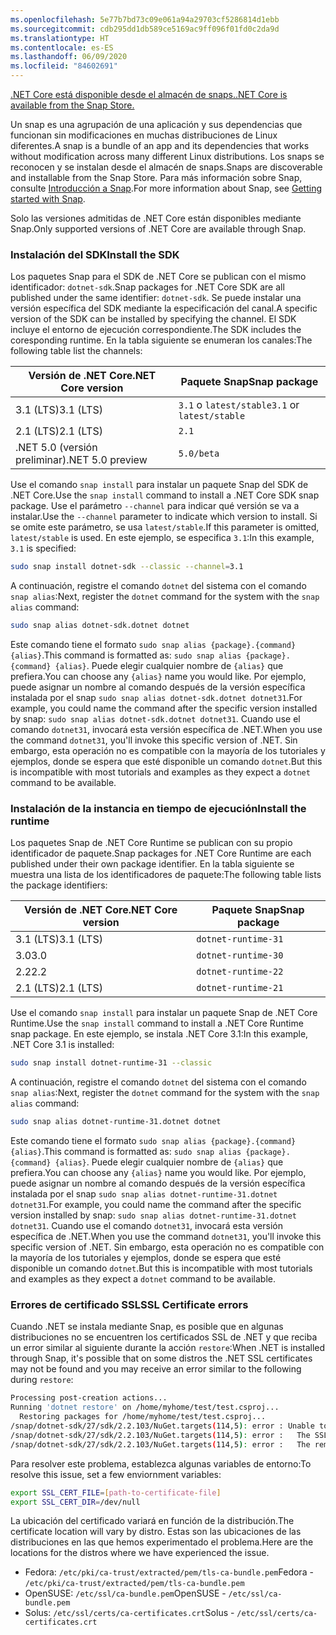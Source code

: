 ```yaml
---
ms.openlocfilehash: 5e77b7bd73c09e061a94a29703cf5286814d1ebb
ms.sourcegitcommit: cdb295dd1db589ce5169ac9ff096f01fd0c2da9d
ms.translationtype: HT
ms.contentlocale: es-ES
ms.lasthandoff: 06/09/2020
ms.locfileid: "84602691"
---
```


[<span data-ttu-id="074ff-101">.NET Core está disponible desde el almacén de snaps.</span><span class="sxs-lookup"><span data-stu-id="074ff-101">.NET Core is available from the Snap Store.</span></span>](https://snapcraft.io/dotnet-sdk)

<span data-ttu-id="074ff-102">Un snap es una agrupación de una aplicación y sus dependencias que funcionan sin modificaciones en muchas distribuciones de Linux diferentes.</span><span class="sxs-lookup"><span data-stu-id="074ff-102">A snap is a bundle of an app and its dependencies that works without modification across many different Linux distributions.</span></span> <span data-ttu-id="074ff-103">Los snaps se reconocen y se instalan desde el almacén de snaps.</span><span class="sxs-lookup"><span data-stu-id="074ff-103">Snaps are discoverable and installable from the Snap Store.</span></span> <span data-ttu-id="074ff-104">Para más información sobre Snap, consulte [Introducción a Snap](https://snapcraft.io/docs/getting-started).</span><span class="sxs-lookup"><span data-stu-id="074ff-104">For more information about Snap, see [Getting started with Snap](https://snapcraft.io/docs/getting-started).</span></span>

<span data-ttu-id="074ff-105">Solo las versiones admitidas de .NET Core están disponibles mediante Snap.</span><span class="sxs-lookup"><span data-stu-id="074ff-105">Only supported versions of .NET Core are available through Snap.</span></span>

### <a name="install-the-sdk"></a><span data-ttu-id="074ff-106">Instalación del SDK</span><span class="sxs-lookup"><span data-stu-id="074ff-106">Install the SDK</span></span>

<span data-ttu-id="074ff-107">Los paquetes Snap para el SDK de .NET Core se publican con el mismo identificador: `dotnet-sdk`.</span><span class="sxs-lookup"><span data-stu-id="074ff-107">Snap packages for .NET Core SDK are all published under the same identifier: `dotnet-sdk`.</span></span> <span data-ttu-id="074ff-108">Se puede instalar una versión específica del SDK mediante la especificación del canal.</span><span class="sxs-lookup"><span data-stu-id="074ff-108">A specific version of the SDK can be installed by specifying the channel.</span></span> <span data-ttu-id="074ff-109">El SDK incluye el entorno de ejecución correspondiente.</span><span class="sxs-lookup"><span data-stu-id="074ff-109">The SDK includes the coresponding runtime.</span></span> <span data-ttu-id="074ff-110">En la tabla siguiente se enumeran los canales:</span><span class="sxs-lookup"><span data-stu-id="074ff-110">The following table list the channels:</span></span>

| <span data-ttu-id="074ff-111">Versión de .NET Core</span><span class="sxs-lookup"><span data-stu-id="074ff-111">.NET Core version</span></span> | <span data-ttu-id="074ff-112">Paquete Snap</span><span class="sxs-lookup"><span data-stu-id="074ff-112">Snap package</span></span>             |
|-------------------|--------------------------|
| <span data-ttu-id="074ff-113">3.1 (LTS)</span><span class="sxs-lookup"><span data-stu-id="074ff-113">3.1 (LTS)</span></span>         | <span data-ttu-id="074ff-114">`3.1` o `latest/stable`</span><span class="sxs-lookup"><span data-stu-id="074ff-114">`3.1` or `latest/stable`</span></span> |
| <span data-ttu-id="074ff-115">2.1 (LTS)</span><span class="sxs-lookup"><span data-stu-id="074ff-115">2.1 (LTS)</span></span>         | `2.1`                    |
| <span data-ttu-id="074ff-116">.NET 5.0 (versión preliminar)</span><span class="sxs-lookup"><span data-stu-id="074ff-116">.NET 5.0 preview</span></span>  | `5.0/beta`               |

<span data-ttu-id="074ff-117">Use el comando `snap install` para instalar un paquete Snap del SDK de .NET Core.</span><span class="sxs-lookup"><span data-stu-id="074ff-117">Use the `snap install` command to install a .NET Core SDK snap package.</span></span> <span data-ttu-id="074ff-118">Use el parámetro `--channel` para indicar qué versión se va a instalar.</span><span class="sxs-lookup"><span data-stu-id="074ff-118">Use the `--channel` parameter to indicate which version to install.</span></span> <span data-ttu-id="074ff-119">Si se omite este parámetro, se usa `latest/stable`.</span><span class="sxs-lookup"><span data-stu-id="074ff-119">If this parameter is omitted, `latest/stable` is used.</span></span> <span data-ttu-id="074ff-120">En este ejemplo, se especifica `3.1`:</span><span class="sxs-lookup"><span data-stu-id="074ff-120">In this example, `3.1` is specified:</span></span>

```bash
sudo snap install dotnet-sdk --classic --channel=3.1
```

<span data-ttu-id="074ff-121">A continuación, registre el comando `dotnet` del sistema con el comando `snap alias`:</span><span class="sxs-lookup"><span data-stu-id="074ff-121">Next, register the `dotnet` command for the system with the `snap alias` command:</span></span>

```bash
sudo snap alias dotnet-sdk.dotnet dotnet
```

<span data-ttu-id="074ff-122">Este comando tiene el formato `sudo snap alias {package}.{command} {alias}`.</span><span class="sxs-lookup"><span data-stu-id="074ff-122">This command is formatted as: `sudo snap alias {package}.{command} {alias}`.</span></span> <span data-ttu-id="074ff-123">Puede elegir cualquier nombre de `{alias}` que prefiera.</span><span class="sxs-lookup"><span data-stu-id="074ff-123">You can choose any `{alias}` name you would like.</span></span> <span data-ttu-id="074ff-124">Por ejemplo, puede asignar un nombre al comando después de la versión específica instalada por el snap `sudo snap alias dotnet-sdk.dotnet dotnet31`.</span><span class="sxs-lookup"><span data-stu-id="074ff-124">For example, you could name the command after the specific version installed by snap: `sudo snap alias dotnet-sdk.dotnet dotnet31`.</span></span> <span data-ttu-id="074ff-125">Cuando use el comando `dotnet31`, invocará esta versión específica de .NET.</span><span class="sxs-lookup"><span data-stu-id="074ff-125">When you use the command `dotnet31`, you'll invoke this specific version of .NET.</span></span> <span data-ttu-id="074ff-126">Sin embargo, esta operación no es compatible con la mayoría de los tutoriales y ejemplos, donde se espera que esté disponible un comando `dotnet`.</span><span class="sxs-lookup"><span data-stu-id="074ff-126">But this is incompatible with most tutorials and examples as they expect a `dotnet` command to be available.</span></span>

### <a name="install-the-runtime"></a><span data-ttu-id="074ff-127">Instalación de la instancia en tiempo de ejecución</span><span class="sxs-lookup"><span data-stu-id="074ff-127">Install the runtime</span></span>

<span data-ttu-id="074ff-128">Los paquetes Snap de .NET Core Runtime se publican con su propio identificador de paquete.</span><span class="sxs-lookup"><span data-stu-id="074ff-128">Snap packages for .NET Core Runtime are each published under their own package identifier.</span></span> <span data-ttu-id="074ff-129">En la tabla siguiente se muestra una lista de los identificadores de paquete:</span><span class="sxs-lookup"><span data-stu-id="074ff-129">The following table lists the package identifiers:</span></span>

| <span data-ttu-id="074ff-130">Versión de .NET Core</span><span class="sxs-lookup"><span data-stu-id="074ff-130">.NET Core version</span></span> | <span data-ttu-id="074ff-131">Paquete Snap</span><span class="sxs-lookup"><span data-stu-id="074ff-131">Snap package</span></span>        |
|-------------------|---------------------|
| <span data-ttu-id="074ff-132">3.1 (LTS)</span><span class="sxs-lookup"><span data-stu-id="074ff-132">3.1 (LTS)</span></span>         | `dotnet-runtime-31` |
| <span data-ttu-id="074ff-133">3.0</span><span class="sxs-lookup"><span data-stu-id="074ff-133">3.0</span></span>               | `dotnet-runtime-30` |
| <span data-ttu-id="074ff-134">2.2</span><span class="sxs-lookup"><span data-stu-id="074ff-134">2.2</span></span>               | `dotnet-runtime-22` |
| <span data-ttu-id="074ff-135">2.1 (LTS)</span><span class="sxs-lookup"><span data-stu-id="074ff-135">2.1 (LTS)</span></span>         | `dotnet-runtime-21` |

<span data-ttu-id="074ff-136">Use el comando `snap install` para instalar un paquete Snap de .NET Core Runtime.</span><span class="sxs-lookup"><span data-stu-id="074ff-136">Use the `snap install` command to install a .NET Core Runtime snap package.</span></span> <span data-ttu-id="074ff-137">En este ejemplo, se instala .NET Core 3.1:</span><span class="sxs-lookup"><span data-stu-id="074ff-137">In this example, .NET Core 3.1 is installed:</span></span>

```bash
sudo snap install dotnet-runtime-31 --classic
```

<span data-ttu-id="074ff-138">A continuación, registre el comando `dotnet` del sistema con el comando `snap alias`:</span><span class="sxs-lookup"><span data-stu-id="074ff-138">Next, register the `dotnet` command for the system with the `snap alias` command:</span></span>

```bash
sudo snap alias dotnet-runtime-31.dotnet dotnet
```

<span data-ttu-id="074ff-139">Este comando tiene el formato `sudo snap alias {package}.{command} {alias}`.</span><span class="sxs-lookup"><span data-stu-id="074ff-139">This command is formatted as: `sudo snap alias {package}.{command} {alias}`.</span></span> <span data-ttu-id="074ff-140">Puede elegir cualquier nombre de `{alias}` que prefiera.</span><span class="sxs-lookup"><span data-stu-id="074ff-140">You can choose any `{alias}` name you would like.</span></span> <span data-ttu-id="074ff-141">Por ejemplo, puede asignar un nombre al comando después de la versión específica instalada por el snap `sudo snap alias dotnet-runtime-31.dotnet dotnet31`.</span><span class="sxs-lookup"><span data-stu-id="074ff-141">For example, you could name the command after the specific version installed by snap: `sudo snap alias dotnet-runtime-31.dotnet dotnet31`.</span></span> <span data-ttu-id="074ff-142">Cuando use el comando `dotnet31`, invocará esta versión específica de .NET.</span><span class="sxs-lookup"><span data-stu-id="074ff-142">When you use the command `dotnet31`, you'll invoke this specific version of .NET.</span></span> <span data-ttu-id="074ff-143">Sin embargo, esta operación no es compatible con la mayoría de los tutoriales y ejemplos, donde se espera que esté disponible un comando `dotnet`.</span><span class="sxs-lookup"><span data-stu-id="074ff-143">But this is incompatible with most tutorials and examples as they expect a `dotnet` command to be available.</span></span>

### <a name="ssl-certificate-errors"></a><span data-ttu-id="074ff-144">Errores de certificado SSL</span><span class="sxs-lookup"><span data-stu-id="074ff-144">SSL Certificate errors</span></span>

<span data-ttu-id="074ff-145">Cuando .NET se instala mediante Snap, es posible que en algunas distribuciones no se encuentren los certificados SSL de .NET y que reciba un error similar al siguiente durante la acción `restore`:</span><span class="sxs-lookup"><span data-stu-id="074ff-145">When .NET is installed through Snap, it's possible that on some distros the .NET SSL certificates may not be found and you may receive an error similar to the following during `restore`:</span></span>

```bash
Processing post-creation actions...
Running 'dotnet restore' on /home/myhome/test/test.csproj...
  Restoring packages for /home/myhome/test/test.csproj...
/snap/dotnet-sdk/27/sdk/2.2.103/NuGet.targets(114,5): error : Unable to load the service index for source https://api.nuget.org/v3/index.json. [/home/myhome/test/test.csproj]
/snap/dotnet-sdk/27/sdk/2.2.103/NuGet.targets(114,5): error :   The SSL connection could not be established, see inner exception. [/home/myhome/test/test.csproj]
/snap/dotnet-sdk/27/sdk/2.2.103/NuGet.targets(114,5): error :   The remote certificate is invalid according to the validation procedure. [/home/myhome/test/test.csproj]
```

<span data-ttu-id="074ff-146">Para resolver este problema, establezca algunas variables de entorno:</span><span class="sxs-lookup"><span data-stu-id="074ff-146">To resolve this issue, set a few enviornment variables:</span></span>

```bash
export SSL_CERT_FILE=[path-to-certificate-file]
export SSL_CERT_DIR=/dev/null
```

<span data-ttu-id="074ff-147">La ubicación del certificado variará en función de la distribución.</span><span class="sxs-lookup"><span data-stu-id="074ff-147">The certificate location will vary by distro.</span></span> <span data-ttu-id="074ff-148">Estas son las ubicaciones de las distribuciones en las que hemos experimentado el problema.</span><span class="sxs-lookup"><span data-stu-id="074ff-148">Here are the locations for the distros where we have experienced the issue.</span></span>

* <span data-ttu-id="074ff-149">Fedora: `/etc/pki/ca-trust/extracted/pem/tls-ca-bundle.pem`</span><span class="sxs-lookup"><span data-stu-id="074ff-149">Fedora - `/etc/pki/ca-trust/extracted/pem/tls-ca-bundle.pem`</span></span>
* <span data-ttu-id="074ff-150">OpenSUSE: `/etc/ssl/ca-bundle.pem`</span><span class="sxs-lookup"><span data-stu-id="074ff-150">OpenSUSE - `/etc/ssl/ca-bundle.pem`</span></span>
* <span data-ttu-id="074ff-151">Solus: `/etc/ssl/certs/ca-certificates.crt`</span><span class="sxs-lookup"><span data-stu-id="074ff-151">Solus - `/etc/ssl/certs/ca-certificates.crt`</span></span>
